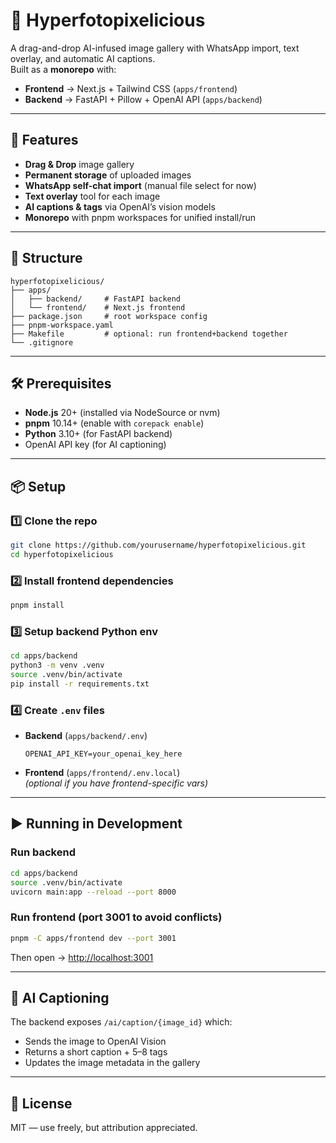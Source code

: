# 📸 Hyperfotopixelicious  
A drag-and-drop AI-infused image gallery with WhatsApp import, text overlay, and automatic AI captions.  
Built as a **monorepo** with:  
- **Frontend** → Next.js + Tailwind CSS (`apps/frontend`)  
- **Backend** → FastAPI + Pillow + OpenAI API (`apps/backend`)  

---

## 🚀 Features  
- **Drag & Drop** image gallery  
- **Permanent storage** of uploaded images  
- **WhatsApp self-chat import** (manual file select for now)  
- **Text overlay** tool for each image  
- **AI captions & tags** via OpenAI’s vision models  
- **Monorepo** with pnpm workspaces for unified install/run  

---

## 📂 Structure
```
hyperfotopixelicious/
├── apps/
│   ├── backend/     # FastAPI backend
│   └── frontend/    # Next.js frontend
├── package.json     # root workspace config
├── pnpm-workspace.yaml
├── Makefile         # optional: run frontend+backend together
└── .gitignore
```

---

## 🛠 Prerequisites
- **Node.js** 20+ (installed via NodeSource or nvm)  
- **pnpm** 10.14+ (enable with `corepack enable`)  
- **Python** 3.10+ (for FastAPI backend)  
- OpenAI API key (for AI captioning)

---

## 📦 Setup

### 1️⃣ Clone the repo
```bash
git clone https://github.com/yourusername/hyperfotopixelicious.git
cd hyperfotopixelicious
```

### 2️⃣ Install frontend dependencies
```bash
pnpm install
```

### 3️⃣ Setup backend Python env
```bash
cd apps/backend
python3 -m venv .venv
source .venv/bin/activate
pip install -r requirements.txt
```

### 4️⃣ Create `.env` files
- **Backend** (`apps/backend/.env`)
  ```
  OPENAI_API_KEY=your_openai_key_here
  ```
- **Frontend** (`apps/frontend/.env.local`)  
  *(optional if you have frontend-specific vars)*

---

## ▶️ Running in Development

### Run backend
```bash
cd apps/backend
source .venv/bin/activate
uvicorn main:app --reload --port 8000
```

### Run frontend (port 3001 to avoid conflicts)
```bash
pnpm -C apps/frontend dev --port 3001
```
Then open → [http://localhost:3001](http://localhost:3001)

---

## 🧠 AI Captioning
The backend exposes `/ai/caption/{image_id}` which:  
- Sends the image to OpenAI Vision  
- Returns a short caption + 5–8 tags  
- Updates the image metadata in the gallery

---

## 📜 License
MIT — use freely, but attribution appreciated.
